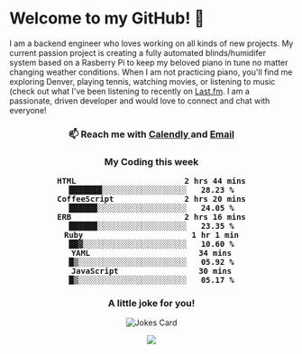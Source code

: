 <h1> Welcome to my GitHub! 👋 </h1>


  I am a backend engineer who loves working on all kinds of new projects. My current passion project is creating a fully automated blinds/humidifer system based on a Rasberry Pi to keep my beloved piano in tune no matter changing weather conditions. When I am not practicing piano, you'll find me exploring Denver, playing tennis, watching movies, or listening to music (check out what I've been listening to recently on [Last.fm](https://www.last.fm/user/mballa000). I am a passionate, driven developer and would love to connect and chat with everyone!

<h3 align = "center"> 📫 Reach me with <a href = "https://calendly.com/msbrandt00/30min"> Calendly </a> and <a href="mailto:msbrandt00@gmail.com">Email</a> 
 </h3>


 
<div align = "center"
[![Anurag's GitHub stats](https://github-readme-stats.vercel.app/api?username=mbrandt00)](https://github.com/anuraghazra/github-readme-stats)
          </div>
<h3 align="center">
  My Coding this week
<!--START_SECTION:waka-->

```text
HTML                       2 hrs 44 mins   ███████░░░░░░░░░░░░░░░░░░   28.23 %
CoffeeScript               2 hrs 20 mins   ██████░░░░░░░░░░░░░░░░░░░   24.05 %
ERB                        2 hrs 16 mins   ██████░░░░░░░░░░░░░░░░░░░   23.35 %
Ruby                       1 hr 1 min      ██▓░░░░░░░░░░░░░░░░░░░░░░   10.60 %
YAML                       34 mins         █▒░░░░░░░░░░░░░░░░░░░░░░░   05.92 %
JavaScript                 30 mins         █▒░░░░░░░░░░░░░░░░░░░░░░░   05.17 %
```

<!--END_SECTION:waka-->

### A little joke for you!

![Jokes Card](https://readme-jokes.vercel.app/api?hideBorder)

<a href="https://www.linkedin.com/in/mbrandt00/"><img src="https://img.shields.io/badge/linkedin-%230077B5.svg?&style=for-the-badge&logo=linkedin&logoColor=white" /></a>

